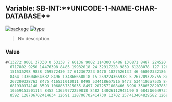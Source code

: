 ## Variable: SB-INT:\*\*UNICODE-1-NAME-CHAR-DATABASE\*\*
[![package](https://img.shields.io/badge/Package-SB--INT-5f9ea0.svg?style=social&colorA=999999)](../) [![type](https://img.shields.io/badge/Type-Variable-5f9ea0.svg?style=social&colorA=999999)](../#variable) 

> No description.

### Value
```cl
#(13272 9001 37330 0 53138 7 60136 9002 114303 8486 130871 8487 224520 9837 4080601 47
  6717802 9250 14476398 8485 19932018 24 32917228 9839 61288078 127 126794622 8455
  151535298 9838 259572430 27 612367223 8470 1827526132 46 66802332186 8466 133604664378
  8464 133604664382 8496 134866650018 15 259224365938 5 267209328755 8492 267209328761 8459
  267209328763 8475 416531010011 8498 534418657516 8472 534418657535 8499 659023451602 8999
  681930374140 8593 1068837315035 8497 2072571008466 8996 3506528207833 92 8631465602680 14
  10559153501114 8452 13659772259818 8482 14026112942190 8 68431664973710 26 96050605439996
  8592 128706702414634 12691 128706702414730 12702 257413404829582 12696 257413404829630 ..)
```
